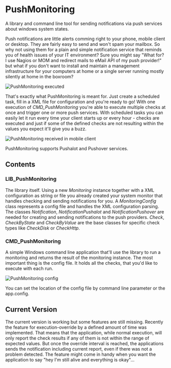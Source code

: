 # PushMonitoring
A library and command line tool for sending notifications via push services about windows system states.

Push notifications are little alerts comming right to your phone, mobile client or desktop. They are fairly easy to send and won't spam your mailbox. So why not using them for a plain and simple notification service that reminds you of health issues of your IT environment? Sure you might say "What for? I use Nagios or MOM and redirect mails to eMail API of my push provider!" but what if you don't want to install and maintain a management infrastructure for your computers at home or a single server running mostly silently at home in the boxroom? 

![PushMonitoring executed](https://troschinsky.files.wordpress.com/2015/06/pushnotification_execution1.jpg?w=630)

That's exactly what PushMonitoring is meant for. Just create a scheduled task, fill in a XML file for configuration and you're ready to go! With one execution of _CMD_PushMonitoring_ you're able to execute multiple checks at once and trigger one or more push services. With scheduled tasks you can easily let it run every time your client starts up or every hour - checks are executed and just if some of the defined checks are not resulting within the values you expect it'll give you a buzz. 

![PushMonitoring received in mobile client](https://troschinsky.files.wordpress.com/2015/06/pushnotification_messagereceived1.jpg?w=630)

PushMonitoring supports Pushalot and Pushover services.

## Contents

### LIB_PushMonitoring

The library itself. Using a new *Monitoring* instance together with a XML configuration as string or file you already created your system monitor that handles checking and sending notifications for you. A *MonitoringConfig* class represents a config file and handles the XML configuration parsing. The classes *Notification*, *NotificationPushalot* and *NotificationPushover* are needed for creating and sending notifications to the push providers. *Check*, *CheckByState* and *CheckByValue* are the base classes for specific check types like *CheckDisk* or *CheckHttp*.

### CMD_PushMonitoring

A simple Windows command line application that'll use the library to run a monitoring and returns the result of the monitoring instance. The most important thing is the config file. It holds all the checks, that you'd like to execute with each run.

![PushMonitoring config](https://troschinsky.files.wordpress.com/2015/06/pushnotification_config1.jpg?w=630)

You can set the location of the config file by command line parameter or the app.config.

## Current Version

The current version is working but some features are still missing. Recently the feature for execution-override by a defined amount of time was implemented. That means that the application, while normal execution, will only report the check results if any of them is not within the range of expected values. But once the override interval is reached, the applications sends the notification including current report, even if there was not a problem detected. The feature might come in handy when you want the application to say "hey I'm still alive and everything is okay"...
